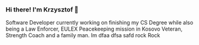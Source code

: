 ### Hi there!  I'm Krzysztof 👋

Software Developer currently working on finishing my CS Degree while also being a Law Enforcer, EULEX Peacekeeping mission in Kosovo Veteran, Strength Coach and a family man.
Im dfaa dfsa safd rock Rock
<!--
**Kielx/Kielx** is a ✨ _special_ ✨ repository because its `README.md` (this file) appears on your GitHub profile.

Here are some ideas to get you started:

- 🔭 I’m currently working on ...
- 🌱 I’m currently learning ...
- 👯 I’m looking to collaborate on ...
- 🤔 I’m looking for help with ...
- 💬 Ask me about ...
- 📫 How to reach me: ...
- 😄 Pronouns: ...
- ⚡ Fun fact: ...
-->
<!--stackedit_data:
eyJoaXN0b3J5IjpbNTMxNjgzOTA4LDM0NzE4NDE3LDYzNTM1NT
Y2OF19
-->
